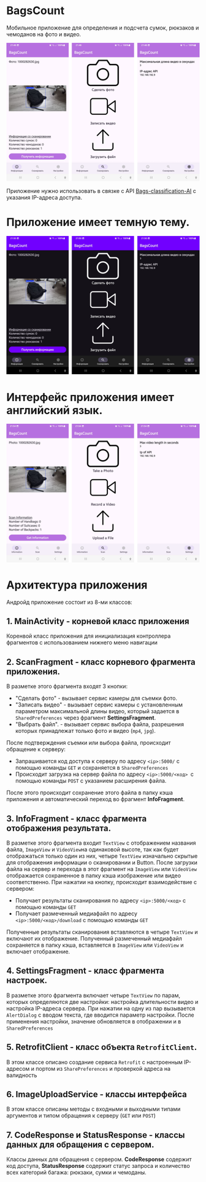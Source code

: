 # BagsCount
Мобильное приложение для определения и подсчета сумок, рюкзаков и чемоданов на фото и видео.

![Вид приложения](media/standard.jpg)

Приложение нужно использовать в связке с API [Bags-classification-AI](https://github.com/Ivalip/Bags-classification-AI) с указания IP-адреса доступа.

# Приложение имеет темную тему.

![Темная тема приложения](media/dark.jpg)

# Интерфейс приложения имеет английский язык.

![Интерфейс приложения на английском языке](media/english.jpg)

# Архитектура приложения

Андройд приложение состоит из 8-ми классов:
## 1. **MainActivity** - корневой класс приложения 
Коренвой класс приложения для инициализация контроллера фрагментов с использованием нижнего меню навигации
## 2. **ScanFragment** - класс корневого фрагмента приложения. 
В разметке этого фрагмента входят 3 кнопки:
- "Сделать фото" - вызывает сервис камеры для съемки фото.
- "Записать видео" - вызывает сервис камеры с установленным параметром максимальной длины видео, который задается в `SharedPreferences` через фрагмент **SettingsFragment**.
- "Выбрать файл". - вызывает сервис выбора файла, разрешения которых принадлежат только фото и видео (`mp4`, `jpg`).

После подтверждения съемки или выбора файла, происходит обращение к серверу:
- Запрашивается код доступа к серверу по адресу `<ip>:5000/` с помощью команды `GET` и сохраняется в `SharedPreferences`
- Происходит загрузка на сервер файла по адресу `<ip>:5000/<код> `с помощью команды `POST` c указанием расширения файла.

После этого происходит сохранение этого файла в папку кэша приложения и автоматический переход во фрагмент **InfoFragment**.
## 3. **InfoFragment** - класс фрагмента отображения результата. 
В разметке этого фрагмента входит `TextView` с отображением названия файла, `ImageView` и `VideoView`на одинаковой высоте, так как будет отображаться только один из них, четыре `TextView` изначально скрытые для отображения информации о сканировании и Button. После загрузки файла на сервер и перехода в этот фрагмент на `ImageView` или `VideoView` отображается сохраненное в папку кэша изображение или видео соответственно. При нажатии на кнопку, происходит взаимодействие с сервером:
- Получает результаты сканирования по адресу `<ip>:5000/<код>` с помощью команды `GET`
- Получает размеченный медиафайл по адресу `<ip>:5000/<код>/download` с помощью команды `GET`

Полученные результаты сканирования вставляются в четыре `TextView` и включают их отображение. Полученный размеченный медиафайл сохраняется в папку кэша, вставляется в `ImageView` или `VideoView` и включает отображение.

## 4. **SettingsFragment** - класс фрагмента настроек. 
В разметке этого фрагмента включает четыре `TextView` по парам, которых определяются две настройки: настройка длительности видео и настройка IP-адреса сервера. При нажатии на одну из пар вызывается `AlertDialog` с вводом текста, где вводится параметр настройки. После применения настройки, значение обновляется в отображении и в `SharedPreferences`
## 5. **RetrofitClient** - класс объекта `RetrofitClient`.
В этом классе описано создание сервиса `Retrofit` с настроенным IP-адресом и портом из `SharePreferences` и проверкой адреса на валидность
## 6. **ImageUploadService** - классы интерфейса
В этом классе описаны методы с входными и выходными типами аргументов и типом обращения к серверу (`GET` или `POST`)
## 7. **CodeResponse** и **StatusResponse** - классы данных для обращения с сервером.
Классы данных для обращения с сервером. **CodeResponse** содержит код доступа, **StatusResponse** содержит статус запроса и количество всех категорий багажа: рюкзаки, сумки и чемоданы.
